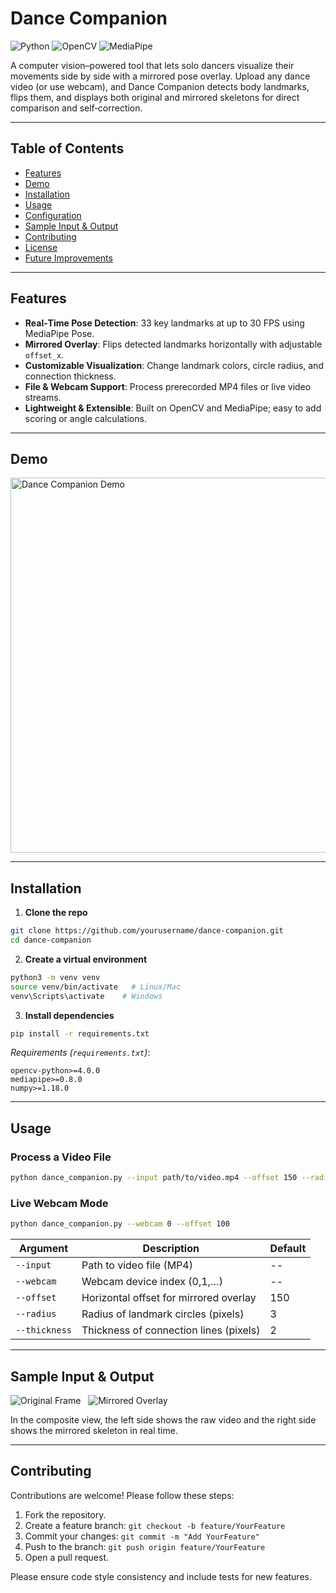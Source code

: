 # Dance Companion

![Python](https://img.shields.io/badge/Python-3.7%2B-blue.svg)
![OpenCV](https://img.shields.io/badge/OpenCV-4.0%2B-green.svg)
![MediaPipe](https://img.shields.io/badge/MediaPipe-0.8%2B-orange.svg)

A computer vision–powered tool that lets solo dancers visualize their movements side by side with a mirrored pose overlay. Upload any dance video (or use webcam), and Dance Companion detects body landmarks, flips them, and displays both original and mirrored skeletons for direct comparison and self‑correction.

- - -

## Table of Contents

* [Features](#features)
* [Demo](#demo)
* [Installation](#installation)
* [Usage](#usage)
* [Configuration](#configuration)
* [Sample Input & Output](#sample-input--output)
* [Contributing](#contributing)
* [License](#license)
* [Future Improvements](#future-improvements)

- - -

## Features

* **Real‑Time Pose Detection**: 33 key landmarks at up to 30 FPS using MediaPipe Pose.
* **Mirrored Overlay**: Flips detected landmarks horizontally with adjustable `offset_x`.
* **Customizable Visualization**: Change landmark colors, circle radius, and connection thickness.
* **File & Webcam Support**: Process prerecorded MP4 files or live video streams.
* **Lightweight & Extensible**: Built on OpenCV and MediaPipe; easy to add scoring or angle calculations.

- - -

## Demo

<img src="docs/demo.gif" alt="Dance Companion Demo" width="600">

- - -

## Installation

1. **Clone the repo**

``` bash
git clone https://github.com/yourusername/dance-companion.git
cd dance-companion
```

2. **Create a virtual environment**

``` bash
python3 -m venv venv
source venv/bin/activate   # Linux/Mac
venv\Scripts\activate    # Windows
```

3. **Install dependencies**

``` bash
pip install -r requirements.txt
```

*Requirements (`requirements.txt`)*:

``` text
opencv-python>=4.0.0
mediapipe>=0.8.0
numpy>=1.18.0
```

- - -

## Usage

### Process a Video File

``` bash
python dance_companion.py --input path/to/video.mp4 --offset 150 --radius 3 --thickness 2
```

### Live Webcam Mode

``` bash
python dance_companion.py --webcam 0 --offset 100
```

| Argument | Description | Default |
| -------- | ----------- | ------- |
| `--input` | Path to video file (MP4) | -- |
| `--webcam` | Webcam device index (0,1,…) | -- |
| `--offset` | Horizontal offset for mirrored overlay | 150 |
| `--radius` | Radius of landmark circles (pixels) | 3 |
| `--thickness` | Thickness of connection lines (pixels) | 2 |

- - -

## Sample Input & Output

![Original Frame](docs/original.png)   ![Mirrored Overlay](docs/overlay.png)

In the composite view, the left side shows the raw video and the right side shows the mirrored skeleton in real time.

- - -

## Contributing

Contributions are welcome! Please follow these steps:

1. Fork the repository.
2. Create a feature branch: `git checkout -b feature/YourFeature`
3. Commit your changes: `git commit -m "Add YourFeature"`
4. Push to the branch: `git push origin feature/YourFeature`
5. Open a pull request.

Please ensure code style consistency and include tests for new features.